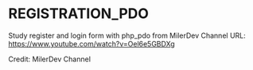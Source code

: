 # REGISTRATION_PDO

Study register and login form with php_pdo from MilerDev Channel
URL: https://www.youtube.com/watch?v=Oel6e5GBDXg

Credit: MilerDev Channel
